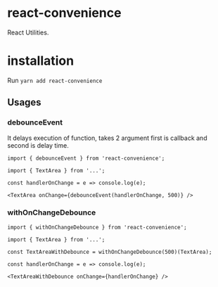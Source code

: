 # react-convenience

React Utilities.

# installation

Run `yarn add react-convenience`

## Usages

### debounceEvent

It delays execution of function, takes 2 argument first is callback and second is delay time.

`import { debounceEvent } from 'react-convenience';`

`import { TextArea } from '...';`

`const handlerOnChange = e => console.log(e);`

`<TextArea onChange={debounceEvent(handlerOnChange, 500)} />`

### withOnChangeDebounce

`import { withOnChangeDebounce } from 'react-convenience';`

`import { TextArea } from '...';`

`const TextAreaWithDebounce = withOnChangeDebounce(500)(TextArea);`

`const handlerOnChange = e => console.log(e);`

`<TextAreaWithDebounce onChange={handlerOnChange} />`
